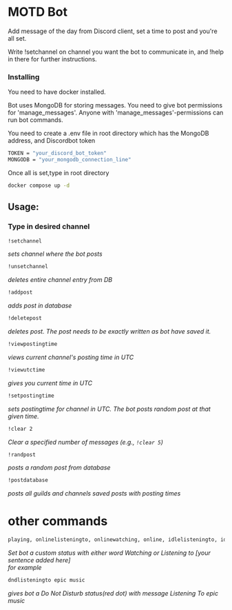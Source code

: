 # MOTD Bot

Add message of the day from Discord client, set a time to post and you're all set.

Write !setchannel on channel you want the bot to communicate in, and !help in there for further instructions.

### Installing

You need to have docker installed. 

Bot uses MongoDB for storing messages.
You need to give bot permissions for 'manage_messages'. Anyone with 'manage_messages'-permissions can run bot commands.

You need to create a .env file in root directory which has the MongoDB address, and Discordbot token 
```sh
TOKEN = "your_discord_bot_token"
MONGODB = "your_mongodb_connection_line"
```

Once all is set,type in root directory
```sh
docker compose up -d
```

## Usage:

### Type in desired channel  
  


```sh
!setchannel
```
_sets channel where the bot posts_

```sh
!unsetchannel
```
_deletes entire channel entry from DB_

```sh
!addpost
```
_adds post in database_

```sh
!deletepost
```
_deletes post. The post needs to be exactly written as bot have saved it._

```sh
!viewpostingtime
```
_views current channel's posting time in UTC_

```sh
!viewutctime
```
_gives you current time in UTC_

```sh
!setpostingtime
```
_sets postingtime for channel in UTC. The bot posts random post at that given time._

```sh
!clear 2
```
_Clear a specified number of messages (e.g., `!clear 5`)_

```sh
!randpost
```
_posts a random post from database_

```sh
!postdatabase
```
_posts all guilds and channels saved posts with posting times_


# other commands
```sh
playing, onlinelisteningto, onlinewatching, online, idlelisteningto, idlewatching, idle, dndlisteningto, dndwatching, dnd
```
_Set bot a custom status with either word Watching or Listening to [your sentence added here]  
for example_

```sh
dndlisteningto epic music
```
_gives bot a Do Not Disturb status(red dot) with message Listening To epic music_
